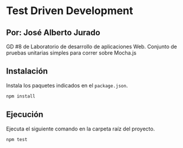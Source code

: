 # Test Driven Development
 ## Por: José Alberto Jurado
 
 GD #8 de Laboratorio de desarrollo de aplicaciones Web.
 Conjunto de pruebas unitarias simples para correr sobre Mocha.js
 
 
 ## Instalación
 
 Instala los paquetes indicados en el `package.json`.
 
 ```bash
 npm install
 ```
 
 ## Ejecución
 
 Ejecuta el siguiente comando en la carpeta raíz del proyecto.
 
 ```
 npm test
 ```